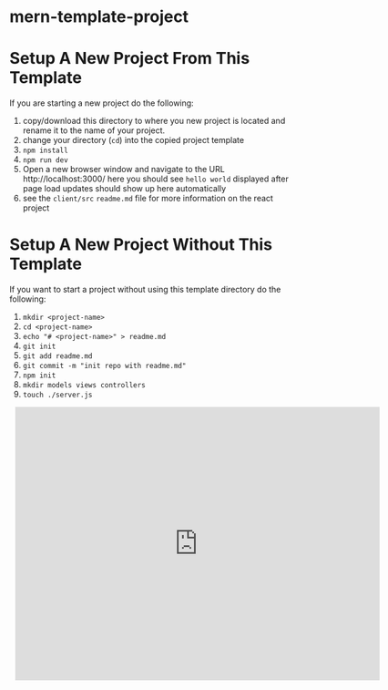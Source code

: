 # mern-template-project

# Setup A New Project From This Template

If you are starting a new project do the following:

1. copy/download this directory to where you new project is located and rename
   it to the name of your project.
1. change your directory (`cd`) into the copied project template
1. `npm install`
1. `npm run dev`
1. Open a new browser window and navigate to the URL http://localhost:3000/
    here you should see `hello world` displayed after page load
    updates should show up here automatically
1. see the `client/src` `readme.md` file for more information on the react project

# Setup A New Project Without This Template

If you want to start a project without using this template directory do the
following:


1. `mkdir <project-name>`
1. `cd <project-name>`
1. `echo "# <project-name>" > readme.md`
1. `git init`
1. `git add readme.md `
1. `git commit -m "init repo with readme.md"`
1. `npm init`
1. `mkdir models views controllers`
1. `touch ./server.js`
<div style="width: 640px; height: 480px; margin: 10px; position: relative;">
<iframe allowfullscreen frameborder="0" style="width:640px; height:480px" src="https://www.lucidchart.com/documents/embeddedchart/923176f1-1cc5-42bf-b51b-596d6d1224a0" id="MlTHsPpLf2ua">
</iframe></div>
